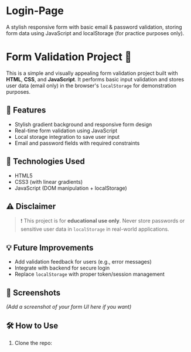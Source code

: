 # Login-Page
A stylish responsive form with basic email &amp; password validation, storing form data using JavaScript and localStorage (for practice purposes only).

# Form Validation Project 🚀

This is a simple and visually appealing form validation project built with **HTML**, **CSS**, and **JavaScript**. It performs basic input validation and stores user data (email only) in the browser's `localStorage` for demonstration purposes.

## 🔧 Features

- Stylish gradient background and responsive form design
- Real-time form validation using JavaScript
- Local storage integration to save user input
- Email and password fields with required constraints

## 📁 Technologies Used

- HTML5
- CSS3 (with linear gradients)
- JavaScript (DOM manipulation + localStorage)

## ⚠️ Disclaimer

> ❗ This project is for **educational use only**. Never store passwords or sensitive user data in `localStorage` in real-world applications.

## 💡 Future Improvements

- Add validation feedback for users (e.g., error messages)
- Integrate with backend for secure login
- Replace `localStorage` with proper token/session management

## 📸 Screenshots

*(Add a screenshot of your form UI here if you want)*

## 🛠️ How to Use

1. Clone the repo:
